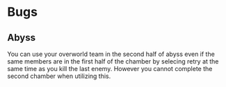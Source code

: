 # Bugs

## Abyss

You can use your overworld team in the second half of abyss even if the same members are in the first half of the chamber by selecing retry at the same time as you kill the last enemy. However you cannot complete the second chamber when utilizing this.
